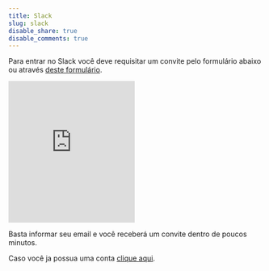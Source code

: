 ```yaml
---
title: Slack
slug: slack
disable_share: true
disable_comments: true
---
```


Para entrar no Slack você deve requisitar um convite pelo formulário abaixo ou através [deste formulário][slack-in].

<p class="text-center">
  <iframe src="https://hackerspacebnu.herokuapp.com/iframe/dialog" frameborder="0" width="250" height="281"></iframe>
</p>

Basta informar seu email e você receberá um convite dentro de poucos minutos.

Caso você ja possua uma conta [clique aqui][slack].

[slack]: https://hackerspaceblumenau.slack.com/
[slack-in]: https://hackerspacebnu.herokuapp.com/
